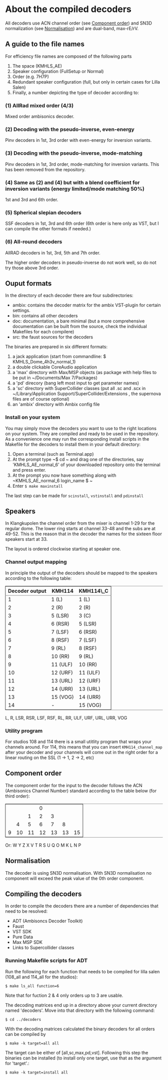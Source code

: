 
# About the compiled decoders

All decoders use ACN channel order (see [Component order](#org27fae52)) and SN3D normalization (see [Normalisation](#orgcda893a)) and are dual-band, max-rE/rV.


## A guide to the file names

For efficiency file names are composed of the following parts

1.  The space (KMHLS\_AE)
2.  Speaker configuration (FullSetup or Normal)
3.  Order (e.g. 7H7P)
4.  Redundant speaker configuration (full, but only in certain cases for Lilla Salen)
5.  Finally, a number depicting the type of decoder according to:


### (1) AllRad mixed order (4/3)

Mixed order ambisonics decoder.


### (2) Decoding with the pseudo-inverse, even-energy

Pinv decoders in 1st, 3rd order with even-energy for inversion variants.


### (3) Decoding with the pseudo-inverse, mode-matching

Pinv decoders in 1st, 3rd order, mode-matching for inversion variants. This has been removed from the repository.


### (4) Same as (2) and (4) but with a blend coefficient for inversion variants (energy limited/mode matching 50%)

1st and 3rd and 6th order.


### (5) Spherical slepian decoders

SSF decoders in 1st, 3rd and 6th order (6th order is here only as VST, but I can compile the other formats if needed.)


### (6) All-round decoders

AllRAD decoders in 1st, 3rd, 5th and 7th order.

The higher order decoders in pseudo-inverse do not work well, so do not try those above 3rd order.


## Ouput formats

In the directory of each decoder there are four subdirectories:

-   ambix: contains the decoder matrix for the ambix VST-plugin for certain settings.
-   bin: contains all other decoders
-   doc: documentation, a bare minimal (but a more comprehensive documentation can be built from the source, check the individual Makefiles for each compilere)
-   src: the faust sources for the decoders

The binaries are prepared in six different formats:

1.  a jack application (start from commandline: $ KMHLS\_Dome\_4h3v\_normal\_1)
2.  a double clickable CoreAudio application
3.  a 'max' directory with Max/MSP objects (as package with help files to be put in ~/Documents/Max 7/Packages)
4.  a 'pd' direcory (bang left most input to get parameter names)
5.  a 'sc' directory with SuperCollider classes (put all .sc and .scx in ~/Library/Application Support/SuperCollider/Extensions , the supernova files are of course optional)
6.  an 'ambix' directory with Ambix config file


### Install on your system

You may simply move the decoders you want to use to the right locations on your system. They are compiled and ready to be used in the repository. As a convenience one may run the corresponding install scripts in the Makefile for the decoders to install them in your default directory:

1.  Open a terminal (such as Terminal.app)
2.  At the prompt type ~$ cd ~ and drag one of the directories, say 'KMHLS\_AE\_normal\_6' of your downloaded repository onto the terminal and press enter.
3.  At the prompt you now have something along with ~KMHLS\_AE\_normal\_6 login\_name $ ~
4.  Enter `$ make maxinstall`

The last step can be made for `scinstall`, `vstinstall` and `pdinstall`


## Speakers

In Klangkupolen the channel order from the mixer is channel 1-29 for the regular dome. The lower ring starts at channel 33-48 and the subs are at 49-52. This is the reason that in the decoder the names for the sixteen floor speakers start at 33.

The layout is ordered clockwise starting at speaker one.
### Channel output mapping

In principle the output of the decoders should be mapped to the speakers according to the following table:

<table border="2" cellspacing="0" cellpadding="6" rules="groups" frame="hsides">


<colgroup>
<col  class="org-right" />

<col  class="org-left" />

<col  class="org-left" />
</colgroup>
<thead>
<tr>
<th scope="col" class="org-right">Decoder output</th>
<th scope="col" class="org-left">KMH114</th>
<th scope="col" class="org-left">KMH114\_C</th>
</tr>
</thead>

<tbody>
<tr>
<td class="org-right">1</td>
<td class="org-left">1 (L)</td>
<td class="org-left">1 (L)</td>
</tr>


<tr>
<td class="org-right">2</td>
<td class="org-left">2 (R)</td>
<td class="org-left">2 (R)</td>
</tr>


<tr>
<td class="org-right">3</td>
<td class="org-left">5 (LSR)</td>
<td class="org-left">3 (C)</td>
</tr>


<tr>
<td class="org-right">4</td>
<td class="org-left">6 (RSR)</td>
<td class="org-left">5 (LSR)</td>
</tr>


<tr>
<td class="org-right">5</td>
<td class="org-left">7 (LSF)</td>
<td class="org-left">6 (RSR)</td>
</tr>


<tr>
<td class="org-right">6</td>
<td class="org-left">8 (RSF)</td>
<td class="org-left">7 (LSF)</td>
</tr>


<tr>
<td class="org-right">7</td>
<td class="org-left">9 (RL)</td>
<td class="org-left">8 (RSF)</td>
</tr>


<tr>
<td class="org-right">8</td>
<td class="org-left">10 (RR)</td>
<td class="org-left">9 (RL)</td>
</tr>


<tr>
<td class="org-right">9</td>
<td class="org-left">11 (ULF)</td>
<td class="org-left">10 (RR)</td>
</tr>


<tr>
<td class="org-right">10</td>
<td class="org-left">12 (URF)</td>
<td class="org-left">11 (ULF)</td>
</tr>


<tr>
<td class="org-right">11</td>
<td class="org-left">13 (URL)</td>
<td class="org-left">12 (URF)</td>
</tr>


<tr>
<td class="org-right">12</td>
<td class="org-left">14 (URR)</td>
<td class="org-left">13 (URL)</td>
</tr>


<tr>
<td class="org-right">13</td>
<td class="org-left">15 (VOG)</td>
<td class="org-left">14 (URR)</td>
</tr>


<tr>
<td class="org-right">14</td>
<td class="org-left">-</td>
<td class="org-left">15 (VOG)</td>
</tr>
</tbody>
</table>

L, R, LSR, RSR, LSF, RSF, RL, RR, ULF, URF, URL, URR, VOG 


### Utility program

For studios 108 and 114 there is a small utitlity program that wraps your channels around. For 114, this means that you can insert `KMH114_channel_map` after your decoder and your channels will come out in the right order for a linear routing on the SSL (1 -> 1, 2 -> 2, etc)


<a id="org27fae52"></a>

## Component order

The component order for the input to the decoder follows the ACN (Ambisonics Channel Number) standard according to the table below (for third order):

<table border="2" cellspacing="0" cellpadding="6" rules="groups" frame="hsides">


<colgroup>
<col  class="org-left" />

<col  class="org-right" />

<col  class="org-right" />

<col  class="org-right" />

<col  class="org-right" />

<col  class="org-right" />

<col  class="org-left" />
</colgroup>
<tbody>
<tr>
<td class="org-left">&#xa0;</td>
<td class="org-right">&#xa0;</td>
<td class="org-right">&#xa0;</td>
<td class="org-right">0</td>
<td class="org-right">&#xa0;</td>
<td class="org-right">&#xa0;</td>
<td class="org-left">&#xa0;</td>
</tr>


<tr>
<td class="org-left">&#xa0;</td>
<td class="org-right">&#xa0;</td>
<td class="org-right">1</td>
<td class="org-right">2</td>
<td class="org-right">3</td>
<td class="org-right">&#xa0;</td>
<td class="org-left">&#xa0;</td>
</tr>


<tr>
<td class="org-left">&#xa0;</td>
<td class="org-right">4</td>
<td class="org-right">5</td>
<td class="org-right">6</td>
<td class="org-right">7</td>
<td class="org-right">8</td>
<td class="org-left">&#xa0;</td>
</tr>


<tr>
<td class="org-left">9</td>
<td class="org-right">10</td>
<td class="org-right">11</td>
<td class="org-right">12</td>
<td class="org-right">13</td>
<td class="org-right">13</td>
<td class="org-left">15</td>
</tr>
</tbody>
</table>

Or: W Y Z X V T R S U Q O M K L N P 


<a id="orgcda893a"></a>

## Normalisation

The decoder is using SN3D normalisation. With SN3D normalisation no component will exceed the peak value of the 0th order component.


## Compiling the decoders

In order to compile the decoders there are a number of dependencies that need to be resolved:

-   ADT (Ambisoncs Decoder Toolkit)
-   Faust
-   VST SDK
-   Pure Data
-   Max MSP SDK
-   Links to Supercollider classes


### Running Makefile scripts for ADT

Run the following for each function that needs to be compiled for lilla salen (108\_all and 114\_all for the studios):

`$ make ls_all function=6`

Note that for fuction 2 & 4 only orders up to 3 are usable.

The decoding matrices end up in a directory above your current directory named 'decoders'. Move into that directory with the following command:

`$ cd ../decoders`

With the decoding matrices calculated the binary decoders for all orders can be compiled by 

`$ make -k target=all all`

The target can be either of [all,sc,max,pd,vst]. Following this step the binaries can be installed (to install only one target, use that as the argument for 'target'.:

`$ make -k target=install all`
